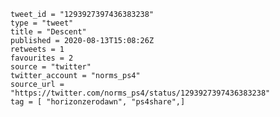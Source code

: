 ```
tweet_id = "1293927397436383238"
type = "tweet"
title = "Descent"
published = 2020-08-13T15:08:26Z
retweets = 1
favourites = 2
source = "twitter"
twitter_account = "norms_ps4"
source_url = "https://twitter.com/norms_ps4/status/1293927397436383238"
tag = [ "horizonzerodawn", "ps4share",]
```

<p class='image'><img src='https://mnf.m17s.net/2020/08/13/EfT0HCFXoAABj9D.jpg' alt=''></p>

